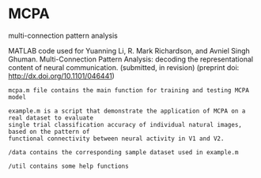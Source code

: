 # MCPA
multi-connection pattern analysis

MATLAB code used for Yuanning Li, R. Mark Richardson, and Avniel Singh Ghuman. Multi-Connection Pattern Analysis: decoding the representational content of neural communication. (submitted, in revision) (preprint doi: http://dx.doi.org/10.1101/046441)

    mcpa.m file contains the main function for training and testing MCPA model

    example.m is a script that demonstrate the application of MCPA on a real dataset to evaluate 
    single trial classification accuracy of individual natural images, based on the pattern of 
    functional connectivity between neural activity in V1 and V2.

    /data contains the corresponding sample dataset used in example.m

    /util contains some help functions
